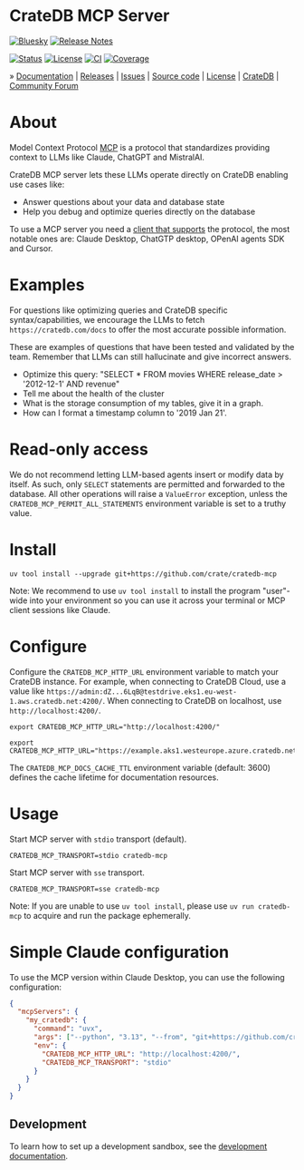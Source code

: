 # CrateDB MCP Server

[![Bluesky][badge-bluesky]][target-bluesky]
[![Release Notes][badge-release-notes]][project-release-notes]

[![Status][badge-status]][target-project]
[![License][badge-license]][target-license]
[![CI][badge-ci]][project-ci]
[![Coverage][badge-coverage]][project-coverage]

» [Documentation]
| [Releases]
| [Issues]
| [Source code]
| [License]
| [CrateDB]
| [Community Forum]

# About
Model Context Protocol [MCP](https://modelcontextprotocol.io/introduction) is a protocol that standardizes providing
context to LLMs like Claude, ChatGPT and MistralAI.

CrateDB MCP server lets these LLMs operate directly on CrateDB enabling use cases like:

- Answer questions about your data and database state
- Help you debug and optimize queries directly on the database

To use a MCP server you need a [client that supports] the protocol, the most notable ones are:
Claude Desktop, ChatGTP desktop, OPenAI agents SDK and Cursor.

# Examples
For questions like optimizing queries and CrateDB specific syntax/capabilities, we encourage the
LLMs to fetch `https://cratedb.com/docs` to offer the most accurate possible information.

These are examples of questions that have been tested and validated by the team. Remember that
LLMs can still hallucinate and give incorrect answers.

* Optimize this query: "SELECT * FROM movies WHERE release_date > '2012-12-1' AND revenue"
* Tell me about the health of the cluster
* What is the storage consumption of my tables, give it in a graph.
* How can I format a timestamp column to '2019 Jan 21'.

# Read-only access
We do not recommend letting LLM-based agents insert or modify data by itself.
As such, only `SELECT` statements are permitted and forwarded to the database.
All other operations will raise a `ValueError` exception, unless the
`CRATEDB_MCP_PERMIT_ALL_STATEMENTS` environment variable is set to a
truthy value.

# Install
```shell
uv tool install --upgrade git+https://github.com/crate/cratedb-mcp
```
Note: We recommend to use `uv tool install` to install the program "user"-wide
into your environment so you can use it across your terminal or MCP client
sessions like Claude.

# Configure

Configure the `CRATEDB_MCP_HTTP_URL` environment variable to match your CrateDB instance.
For example, when connecting to CrateDB Cloud, use a value like
`https://admin:dZ...6LqB@testdrive.eks1.eu-west-1.aws.cratedb.net:4200/`.
When connecting to CrateDB on localhost, use `http://localhost:4200/`.
```shell
export CRATEDB_MCP_HTTP_URL="http://localhost:4200/"
```
```shell
export CRATEDB_MCP_HTTP_URL="https://example.aks1.westeurope.azure.cratedb.net:4200"
```

The `CRATEDB_MCP_DOCS_CACHE_TTL` environment variable (default: 3600) defines
the cache lifetime for documentation resources.

# Usage
Start MCP server with `stdio` transport (default).
```shell
CRATEDB_MCP_TRANSPORT=stdio cratedb-mcp
```
Start MCP server with `sse` transport.
```shell
CRATEDB_MCP_TRANSPORT=sse cratedb-mcp
```
Note: If you are unable to use `uv tool install`, please use
`uv run cratedb-mcp` to acquire and run the package ephemerally.

# Simple Claude configuration
To use the MCP version within Claude Desktop, you can use the following configuration:

```json
{
  "mcpServers": {
    "my_cratedb": {
      "command": "uvx",
      "args": ["--python", "3.13", "--from", "git+https://github.com/crate/cratedb-mcp", "cratedb-mcp"],
      "env": {
        "CRATEDB_MCP_HTTP_URL": "http://localhost:4200/",
        "CRATEDB_MCP_TRANSPORT": "stdio"
      }
    }
  }
}
```


## Development

To learn how to set up a development sandbox, see the [development documentation](./DEVELOP.md).


[CrateDB]: https://cratedb.com/database
[issue tracker]: https://github.com/crate/cratedb-mcp/issues

[Community Forum]: https://community.cratedb.com/
[Documentation]: https://github.com/crate/cratedb-mcp
[Issues]: https://github.com/crate/cratedb-mcp/issues
[License]: https://github.com/crate/cratedb-mcp/blob/main/LICENSE
[managed on GitHub]: https://github.com/crate/cratedb-mcp
[Source code]: https://github.com/crate/cratedb-mcp
[Releases]: https://github.com/surister/cratedb-mcp/releases

[badge-ci]: https://github.com/crate/cratedb-mcp/actions/workflows/tests.yml/badge.svg
[badge-coverage]: https://codecov.io/gh/crate/cratedb-mcp/branch/main/graph/badge.svg
[badge-bluesky]: https://img.shields.io/badge/Bluesky-0285FF?logo=bluesky&logoColor=fff&label=Follow%20%40CrateDB
[badge-license]: https://img.shields.io/github/license/crate/cratedb-mcp
[badge-release-notes]: https://img.shields.io/github/release/crate/cratedb-mcp?label=Release+Notes
[badge-status]: https://img.shields.io/badge/status--alpha-orange
[project-ci]: https://github.com/crate/cratedb-mcp/actions/workflows/tests.yml
[project-coverage]: https://app.codecov.io/gh/crate/cratedb-mcp
[project-release-notes]: https://github.com/crate/cratedb-mcp/releases
[target-bluesky]: https://bsky.app/search?q=cratedb
[target-license]: https://github.com/crate/cratedb-mcp/blob/main/LICENSE
[target-project]: https://github.com/crate/cratedb-mcp
[client that supports]: https://modelcontextprotocol.io/clients#feature-support-matrix
